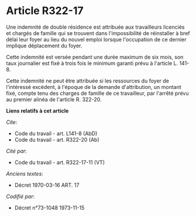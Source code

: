 # Article R322-17

Une indemnité de double résidence est attribuée aux travailleurs licenciés et chargés de famille qui se trouvent dans
l'impossibilité de réinstaller à bref délai leur foyer au lieu du nouvel emploi lorsque l'occupation de ce dernier implique
déplacement du foyer.

Cette indemnité est versée pendant une durée maximum de six mois, son taux journalier est fixé à trois fois le minimum
garanti prévu à l'article L. 141-8.

Cette indemnité ne peut être attribuée si les ressources du foyer de l'intéressé excèdent, à l'époque de la demande
d'attribution, un montant fixé, compte tenu des charges de famille de ce travailleur, par l'arrêté prévu au premier alinéa de
l'article R. 322-20.

**Liens relatifs à cet article**

_Cite_:

  - Code du travail - art. L141-8 (AbD)
  - Code du travail - art. R322-20 (Ab)

_Cité par_:

  - Code du travail - art. R322-17-11 (VT)

_Anciens textes_:

  - Décret  1970-03-16 ART. 17

_Codifié par_:

  - Décret n°73-1048 1973-11-15
